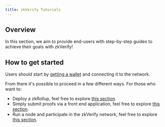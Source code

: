 ```yaml
---
title: zkVerify Tutorials
---
```


## Overview

In this section, we aim to provide end-users with step-by-step guides to achieve their goals with zkVerify!

## How to get started

Users should start by [getting a wallet](connect-a-wallet) and connecting it to the network.

From there it's possible to proceed in a few different ways.  For those who want to:  
- Deploy a zkRollup, feel free to explore [this section](run-a-zkrollup).
- Simply submit proofs via a front end application, feel free to explore [this section](submit-proofs/polygon_cdk_proof_submission).
- Run a node and participate in the zkVerify network, feel free to explore [this section](how_to_run_a_node/preliminaries).
